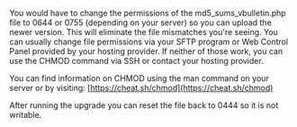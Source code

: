 You would have to change the permissions of the md5_sums_vbulletin.php file to 0644 or 0755 (depending on your server) so you can upload the newer version. This will eliminate the file mismatches you're seeing. You can usually change file permissions via your SFTP program or Web Control Panel provided by your hosting provider. If neither of those work, you can use the CHMOD command via SSH or contact your hosting provider.  
  
You can find information on CHMOD using the man command on your server or by visiting: [https://cheat.sh/chmod](https://cheat.sh/chmod)  
  
After running the upgrade you can reset the file back to 0444 so it is not writable.